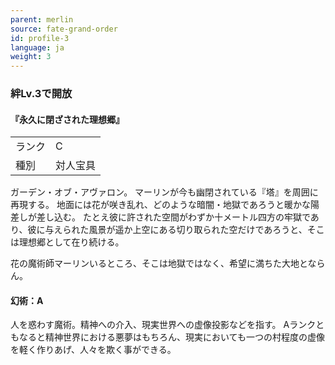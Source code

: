 ```yaml
---
parent: merlin
source: fate-grand-order
id: profile-3
language: ja
weight: 3
---
```


### 絆Lv.3で開放

#### 『永久に閉ざされた理想郷』

<table>
  <tr><td>ランク</td><td>C</td></tr>
  <tr><td>種別</td><td>対人宝具</td></tr>
</table>

ガーデン・オブ・アヴァロン。
マーリンが今も幽閉されている『塔』を周囲に再現する。
地面には花が咲き乱れ、どのような暗闇・地獄であろうと暖かな陽差しが差し込む。
たとえ彼に許された空間がわずか十メートル四方の牢獄であり、彼に与えられた風景が遥か上空にある切り取られた空だけであろうと、そこは理想郷として在り続ける。

花の魔術師マーリンいるところ、そこは地獄ではなく、希望に満ちた大地とならん。

#### 幻術：A

人を惑わす魔術。精神への介入、現実世界への虚像投影などを指す。
Aランクともなると精神世界における悪夢はもちろん、現実においても一つの村程度の虚像を軽く作りあげ、人々を欺く事ができる。
